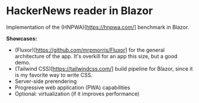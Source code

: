 # HackerNews reader in Blazor
Implementation of the (HNPWA)[https://hnpwa.com/] benchmark in Blazor.

**Showcases:**
- (Fluxor)[https://github.com/mrpmorris/Fluxor] for the general architecture of the app. It's overkill for an app this size, but a good demo.
- (Tailwind CSS)[https://tailwindcss.com/] build pipeline for Blazor, since it is my favorite way to write CSS.
- Server-side prerendering
- Progressive web application (PWA) capabilities
- Optional: virtualization (if it improves performance)
